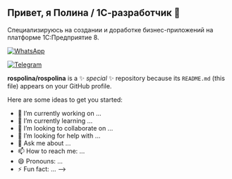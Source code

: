 ## Привет, я Полина / 1С-разработчик 👋
Специализируюсь на создании и доработке бизнес-приложений на платформе 1С:Предприятие 8.

[![WhatsApp](https://img.shields.io/badge/WhatsApp-25D366?style=for-the-badge&logo=whatsapp&logoColor=white)](https://wa.me/78146200581)

[![Telegram](https://img.shields.io/badge/Telegram-2CA5E0?style=for-the-badge&logo=telegram&logoColor=white)](https://t.me/braunfelsssss)




**rospolina/rospolina** is a ✨ _special_ ✨ repository because its `README.md` (this file) appears on your GitHub profile.

Here are some ideas to get you started:

- 🔭 I’m currently working on ...
- 🌱 I’m currently learning ...
- 👯 I’m looking to collaborate on ...
- 🤔 I’m looking for help with ...
- 💬 Ask me about ...
- 📫 How to reach me: ...
- 😄 Pronouns: ...
- ⚡ Fun fact: ...
-->
